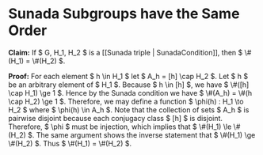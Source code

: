 Sunada Subgroups have the Same Order
====================================

**Claim:** If $ G, H_1, H_2 $ is a [[Sunada triple | SunadaCondition]], then $ \\#(H_1) = \\#(H_2) $.

**Proof:** For each element $ h \in H_1 $ let $ A_h = [h] \cap H_2 $. Let $ h $ be an arbitrary element of $ H_1 $. Because $ h \in [h] $, we have $ \\#([h] \cap H_1) \ge 1 $. Hence by the Sunada condition we have $ \\#(A_h) = \\#(h \cap H_2) \ge 1 $. Therefore, we may define a function $ \phi(h) : H_1 \to H_2 $ where $ \phi(h) \in A_h $. Note that the collection of sets $ A_h $ is pairwise disjoint because each conjugacy class $ [h] $ is disjoint. Therefore, $ \phi $ must be injection, which implies that $ \\#(H_1) \le \\#(H_2) $. The same argument shows the inverse statement that $ \\#(H_1) \ge \\#(H_2) $. Thus $ \\#(H_1) = \\#(H_2) $.
